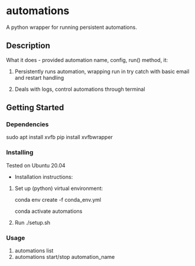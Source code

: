 
# automations

A python wrapper for running persistent automations.


## Description

What it does - provided automation name, config, run() method, it:

1. Persistently runs automation, wrapping run in try catch with basic email and restart handling

2. Deals with logs, control automations through terminal


## Getting Started

### Dependencies


sudo apt install xvfb
pip install xvfbwrapper

### Installing

Tested on Ubuntu 20.04 

* Installation instructions:

1. Set up (python) virtual environment:

    conda env create -f conda_env.yml
    
    conda activate automations

2. Run ./setup.sh

### Usage

1. automations list 
2. automations start/stop automation_name 








